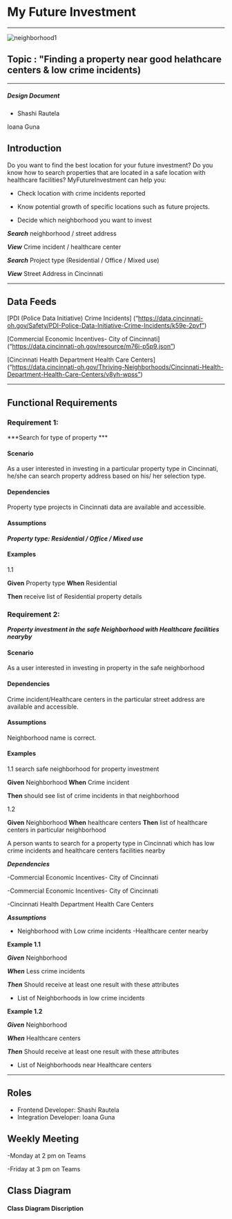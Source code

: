 # My Future Investment
---

![neighborhood1](https://user-images.githubusercontent.com/47906013/111054373-31003980-843a-11eb-8a5f-7c090de88f7c.jpg)

## Topic : "Finding a property near good helathcare centers & low crime incidents) 
-------

##### Design Document

- Shashi Rautela

Ioana Guna

## Introduction

Do you want to find the best location for your future investment? Do you know how to search properties that are located in a safe location with healthcare facilities? MyFutureInvestment can help you:

-	Check location with crime incidents reported 

-	Know potential growth of specific locations such as future projects.
 
- Decide which neighborhood you want to invest



***Search***  neighborhood / street address

***View***  Crime incident / healthcare center

***Search***  Project type (Residential / Office / Mixed use)

***View***  Street Address in Cincinnati 

________________________________________
## Data Feeds

[PDI (Police Data Initiative) Crime Incidents] (“https://data.cincinnati-oh.gov/Safety/PDI-Police-Data-Initiative-Crime-Incidents/k59e-2pvf”)


[Commercial Economic Incentives- City of Cincinnati] (“https://data.cincinnati-oh.gov/resource/m76i-p5p9.json”)

[Cincinnati Health Department Health Care Centers] (“https://data.cincinnati-oh.gov/Thriving-Neighborhoods/Cincinnati-Health-Department-Health-Care-Centers/v8yh-wpss”)

________________________________________
## Functional Requirements

### Requirement 1: 

***Search for type of property ***


#### Scenario

As a user interested in investing in a particular property type in Cincinnati,  he/she can search property address based on his/ her selection type. 

#### Dependencies

Property type projects in Cincinnati data are available and accessible.

#### Assumptions


***Property type: Residential / Office / Mixed use***


#### Examples

1.1

**Given**  Property type 
**When**  Residential

**Then**  receive list of Residential property details




### Requirement 2: 

***Property investment in the safe Neighborhood with Healthcare facilities nearyby***

#### Scenario

As a user interested in investing in property in the safe neighborhood 

#### Dependencies

Crime incident/Healthcare centers in the particular street address are available and accessible.

#### Assumptions

Neighborhood name is correct.



#### Examples

1.1  search safe neighborhood for property investment

**Given**  Neighborhood
**When**  Crime incident 


**Then** should see list of crime incidents in that neighborhood 


1.2 

**Given** Neighborhood
**When** 	healthcare centers
**Then** list of healthcare centers in particular neighborhood 


A person wants to search for a property type in Cincinnati which has low crime incidents and healthcare centers facilities nearby

***Dependencies***

-Commercial Economic Incentives- City of Cincinnati
 
-Commercial Economic Incentives- City of Cincinnati

-Cincinnati Health Department Health Care Centers



***Assumptions***

- Neighborhood with Low crime incidents
-Healthcare center nearby

**Example 1.1**

***Given***  Neighborhood 

***When***  Less crime incidents 

***Then*** Should receive at least one result with these attributes

- List of Neighborhoods in low crime incidents 

**Example 1.2**

***Given***  Neighborhood 

***When***  Healthcare centers 

***Then*** Should receive at least one result with these attributes

- List of Neighborhoods near Healthcare centers

________________________________________

## Roles
- Frontend Developer: Shashi Rautela
- Integration Developer: Ioana Guna 

## Weekly Meeting 

-Monday at 2 pm on Teams

-Friday at 3 pm on Teams


## Class Diagram


#### Class Diagram Discription




